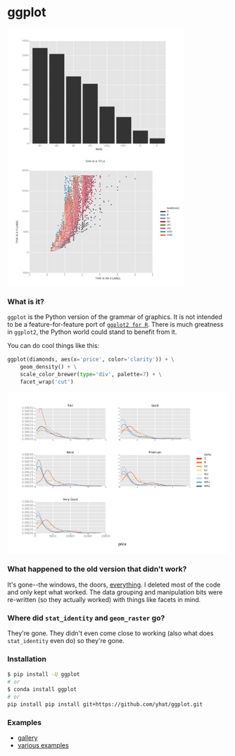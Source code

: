 # ggplot

<img src="./examples/example-34d773b9-ec68-40b1-999b-7bb07c208be9.png" width="400px" />
<img src="./examples/example-8f4fbffe-2999-42b0-9c34-de6f0b205733.png" width="400px" />

### What is it?
`ggplot` is the Python version of the grammar of graphics. It is not intended
to be a feature-for-feature port of [`ggplot2 for R`](https://github.com/hadley/ggplot2).
There is much greatness in `ggplot2`, the Python world could stand to benefit
from it.

You can do cool things like this:

```python
ggplot(diamonds, aes(x='price', color='clarity')) + \
    geom_density() + \
    scale_color_brewer(type='div', palette=7) + \
    facet_wrap('cut')
```
![](./docs/example.png)

### What happened to the old version that didn't work?
It's gone--the windows, the doors, [everything](https://www.youtube.com/watch?v=YuxCKv_0GZc). I deleted most of the code and
only kept what worked. The data grouping and manipulation bits were re-written
(so they actually worked) with things like facets in mind.

### Where did `stat_identity` and `geom_raster` go?
They're gone. They didn't even come close to working (also what does
  `stat_identity` even do) so they're gone.

### Installation
```bash
$ pip install -U ggplot
# or
$ conda install ggplot
# or
pip install pip install git+https://github.com/yhat/ggplot.git
```

### Examples
- [gallery](./docs/Gallery.ipynb)
- [various examples](./examples.md)
